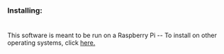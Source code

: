 ### Installing: 

<div class="tip custom-block" style="padding-top: 8px">

This software is meant to be run on a Raspberry Pi -- To install on other operating systems, click [here.](../developer-reference/install-on-other-systems.md)

</div>